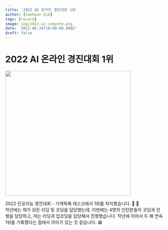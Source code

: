 ```yaml
---
title: '2022 AI 온라인 경진대회 1위'
author: [Soohwan Kim]
tags: [record]
image: img/2022-ai-compete.png
date: '2022-06-24T10:00:00.000Z'
draft: false
---
```


# 2022 AI 온라인 경진대회 1위  
  
<img src="https://cdn.eachj.co.kr/news/photo/202205/6129_10631_1030.png" width=400>
   
2022 인공지능 경진대회 - 기계독해 태스크에서 1위를 차지했습니다. 🎉 🎉   
작년에는 제가 모든 리딩 및 코딩을 담당했는데, 이번에는 4명의 인턴분들이 코딩과 진행을 담당하고, 저는 리딩과 입코딩을 담당해서 진행했습니다. 
작년에 이어서 두 해 연속 1위를 기록했다는 점에서 의미가 있는 것 같습니다. 😁  
    

